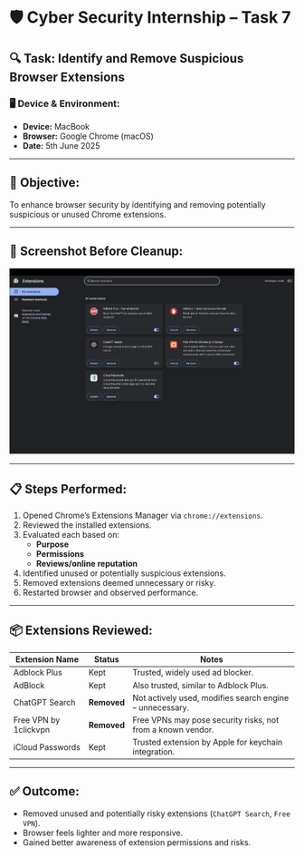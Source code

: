 # 🛡️ Cyber Security Internship – Task 7

## 🔍 Task: Identify and Remove Suspicious Browser Extensions

### 🖥️ Device & Environment:
- **Device:** MacBook
- **Browser:** Google Chrome (macOS)
- **Date:** 5th June 2025

---

## 🎯 Objective:
To enhance browser security by identifying and removing potentially suspicious or unused Chrome extensions.

---

## 📸 Screenshot Before Cleanup:

![Chrome Extensions Screenshot](Screenshot_exetention.png)

---

## 📋 Steps Performed:

1. Opened Chrome’s Extensions Manager via `chrome://extensions`.
2. Reviewed the installed extensions.
3. Evaluated each based on:
   - **Purpose**
   - **Permissions**
   - **Reviews/online reputation**
4. Identified unused or potentially suspicious extensions.
5. Removed extensions deemed unnecessary or risky.
6. Restarted browser and observed performance.

---

## 📦 Extensions Reviewed:

| Extension Name             | Status     | Notes                                                       |
|---------------------------|------------|-------------------------------------------------------------|
| Adblock Plus              | Kept       | Trusted, widely used ad blocker.                           |
| AdBlock                   | Kept       | Also trusted, similar to Adblock Plus.                     |
| ChatGPT Search            | **Removed**| Not actively used, modifies search engine – unnecessary.   |
| Free VPN by 1clickvpn     | **Removed**| Free VPNs may pose security risks, not from a known vendor.|
| iCloud Passwords          | Kept       | Trusted extension by Apple for keychain integration.       |

---

## ✅ Outcome:
- Removed unused and potentially risky extensions (`ChatGPT Search`, `Free VPN`).
- Browser feels lighter and more responsive.
- Gained better awareness of extension permissions and risks.
